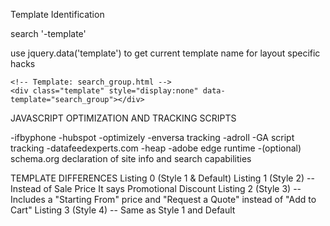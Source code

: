Template Identification

search '-template'

use jquery.data('template') to get current template name for layout specific hacks

	<!-- Template: search_group.html -->
	<div class="template" style="display:none" data-template="search_group"></div>
	
	
JAVASCRIPT OPTIMIZATION AND TRACKING SCRIPTS

-ifbyphone
-hubspot
-optimizely
-enversa tracking
-adroll
-GA script tracking
-datafeedexperts.com
-heap
-adobe edge runtime
-(optional) schema.org declaration of site info and search capabilities


TEMPLATE DIFFERENCES
Listing 0 (Style 1 & Default)
Listing 1 (Style 2) -- Instead of Sale Price It says Promotional Discount
Listing 2 (Style 3) -- Includes a "Starting From" price and "Request a Quote" instead of "Add to Cart"
Listing 3 (Style 4) -- Same as Style 1 and Default